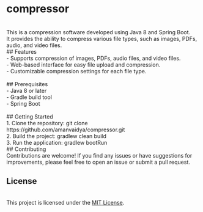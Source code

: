 # compressor
<br>
This is a compression software developed using Java 8 and Spring Boot.<br>
It provides the ability to compress various file types, such as images, PDFs, audio, and video files.
<br>
## Features
<br>
- Supports compression of images, PDFs, audio files, and video files.<br>
- Web-based interface for easy file upload and compression.<br>
- Customizable compression settings for each file type.<br>
<br>
## Prerequisites<br>
- Java 8 or later<br>
- Gradle build tool<br>
- Spring Boot<br>
<br>
## Getting Started
<br>
1. Clone the repository: git clone https://github.com/amanvaidya/compressor.git
<br>
2. Build the project: gradlew clean build
<br>
3. Run the application: gradlew bootRun
<br>
## Contributing
<br>
Contributions are welcome! If you find any issues or have suggestions for improvements, please feel free to open an issue or submit a pull request.
<br>

## License
<br>
This project is licensed under the <a href="https://github.com/amanvaidya/compressor/blob/main/License">MIT License</a>.
